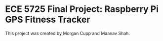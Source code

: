 # ECE 5725 Final Project: Raspberry Pi GPS Fitness Tracker
This project was created by Morgan Cupp and Maanav Shah.
